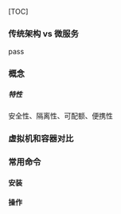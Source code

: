 



[TOC]

### 传统架构 vs 微服务

pass

### 概念

##### 特性

安全性、隔离性、可配额、便携性

### 虚拟机和容器对比

### 常用命令

#### 安装

#### 操作

